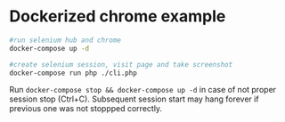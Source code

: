 # Dockerized chrome example

```bash
#run selenium hub and chrome
docker-compose up -d

#create selenium session, visit page and take screenshot
docker-compose run php ./cli.php 
```

Run `docker-compose stop && docker-compose up -d` in case of not proper session stop (Ctrl+C).
Subsequent session start may hang forever if previous one was not stoppped correctly.
